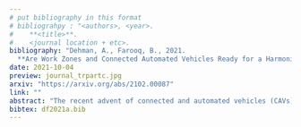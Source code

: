 ```yaml
---
# put bibliography in this format
# bibliograhpy : "<authors>, <year>.
#    **<title>**.
#    <journal location + etc>.
bibliography: "Dehman, A., Farooq, B., 2021.
  **Are Work Zones and Connected Automated Vehicles Ready for a Harmonious Coexistence? A Scoping Review and Research Agenda**. Transportation Research Part C: Emerging Technologies." # surround Title with **<title>**
date: 2021-10-04
preview: journal_trpartc.jpg
arxiv: "https://arxiv.org/abs/2102.00087"
link: ""
abstract: "The recent advent of connected and automated vehicles (CAVs) is expected to transform the transportation system. CAV technologies are being developed rapidly and they are foreseen to penetrate the market at a rapid pace. On the other hand, work zones (WZs) have become common areas on highway systems as a result of the increasing construction and maintenance activities. The near future will therefore bring the coexistence of CAVs and WZs which makes their interaction inevitable. WZs expose all vehicles to a sudden and complex geometric change in the roadway environment, something that may challenge many of CAV navigation capabilities. WZs however also impose a space contraction resulting in adverse traffic impacts, something that legitimately calls for benefiting from the highly efficient CAV functions. CAVs should be able to reliably traverse WZ geometry and WZs should benefit from CAV intelligent functions. This paper reviews the state-of-the-art and the key concepts, opportunities, and challenges of deploying CAV systems at WZs. The reviewed subjects include traffic performance and behaviour, technologies and infrastructure, and regulatory considerations. Eighteen CAV mobility, safety, and environmental concepts and functions were distributed over the WZ area which was subdivided into five segments: further upstream, approach area, queuing area, WZ activity, and termination area. In addition, among other topics reviewed and discussed are detection of WZ features, smart traffic control devices, various technologies at connected WZs, cross-border harmonization, liability, insurance, and privacy. The paper also provides a research agenda with a list of research needs supported by experts rating and inputs. The paper aims to provide a bird’s eye view, but with necessary details that can benefit researchers, practitioners, and transportation agencies."
bibtex: df2021a.bib
---
```


